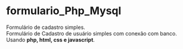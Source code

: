 # formulario_Php_Mysql
Formulário de cadastro simples.
<br> Formulário de Cadastro de usuário simples com conexão com banco. Usando <strong>php, html, css e javascript</strong>.
